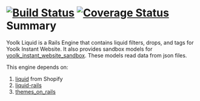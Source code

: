 [![Build Status](https://travis-ci.org/yoolk/yoolk_liquid.svg?branch=master)](https://travis-ci.org/yoolk/yoolk_liquid) [![Coverage Status](https://coveralls.io/repos/yoolk/yoolk_liquid/badge.png?branch=master)](https://coveralls.io/r/yoolk/yoolk_liquid?branch=master)
Summary
=======

Yoolk Liquid is a Rails Engine that contains liquid filters, drops, and tags for Yoolk Instant Website. It also provides sandbox models for [yoolk_instant_website_sandbox](https://github.com/yoolk/yoolk_instant_website_sandbox/). These models read data from json files.

This engine depends on:

1. [liquid](https://github.com/Shopify/liquid) from Shopify
2. [liquid-rails](https://github.com/yoolk/liquid)
3. [themes_on_rails](https://github.com/yoolk/themes_on_rails)